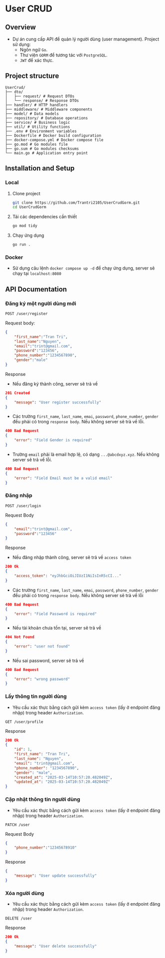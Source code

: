 # User CRUD

## Overview
- Dự án cung cấp API để quản lý người dùng (user management). Project sử dụng:
    - Ngôn ngữ `Go`.
    - Thư viện `GORM` để tương tác với `PostgreSQL`.
    - `JWT` để xác thực.

## Project structure

```
UserCrud/
├── dto/
│   ├── request/ # Request DTOs
│   └── response/ # Response DTOs
├── handler/ # HTTP handlers
├── middleware/ # Middleware components
├── model/ # Data models
├── repository/ # Database operations
├── service/ # Business logic
├── util/ # Utility functions
├── .env # Environment variables
├── Dockerfile # Docker build configuration
├── docker-compose.yml # Docker compose file
├── go.mod # Go modules file
├── go.sum # Go modules checksums
└── main.go # Application entry point
```

## Installation and Setup

### Local
1. Clone project
   ```bash
   git clone https://github.com/Trantri2105/UserCrudGorm.git
   cd UserCrudGorm
   ```
2. Tải các dependencies cần thiết
   ```bash
   go mod tidy
   ```
3. Chạy ứng dụng
   ```bash
   go run .
   ```

### Docker 

- Sử dụng câu lệnh `docker compose up -d` để chạy ứng dụng, server sẽ chạy tại `localhost:8080`

## API Documentation

### Đăng ký một người dùng mới

```
POST /user/register
```

Request body:
```json
{
    "first_name":"Tran Tri",
    "last_name":"Nguyen",
    "email":"trint@gmail.com",
    "password":"123456",
    "phone_number":"1234567890",
    "gender":"male"
}
```

Response
- Nếu đăng ký thành công, server sẽ trả về
```json
201 Created
{
    "message": "User register successfully"
}
```

- Các trường `first_name`, `last_name`, `emai`, `password`, `phone_number`, `gender` đều phải có trong `response body`. Nếu không server sẽ trả về lỗi.
```json
400 Bad Request
{
    "error": "Field Gender is required"
}
```

- Trường `email` phải là email hợp lệ, có dạng `...@abcdxyz.xyz`. Nếu không server sẽ trả về lỗi.
```json
400 Bad Request
{
    "error": "Field Email must be a valid email"
}
```

### Đăng nhập
```
POST /user/login
```
Request Body
```json
{
    "email":"trint@gmail.com",
    "password":"123456"
}
```
Response
- Nếu đăng nhập thành công, server sẽ trả về `access token`
```json
200 Ok
{
    "access_token": "eyJhbGciOiJIUzI1NiIsInR5cCI..."
}
```
- Các trường `first_name`, `last_name`, `emai`, `password`, `phone_number`, `gender` đều phải có trong `response body`. Nếu không server sẽ trả về lỗi
```json
400 Bad Request
{
    "error": "Field Password is required"
}
```
- Nếu tài khoản chưa tồn tại, server sẽ trả về
```json
404 Not Found
{
    "error": "user not found"
}
```
- Nếu sai password, server sẽ trả về
```json
400 Bad Request
{
    "error": "wrong password"
}
```
### Lấy thông tin người dùng
- Yêu cầu xác thực bằng cách gửi kèm `access token` (lấy ở endpoint đăng nhập) trong header `Authorization`.

```
GET /user/profile
```

Response
```json
200 Ok
{
    "id": 1,
    "first_name": "Tran Tri",
    "last_name": "Nguyen",
    "email": "trint@gmail.com",
    "phone_number": "1234567890",
    "gender": "male",
    "created_at": "2025-03-14T10:57:20.482049Z",
    "updated_at": "2025-03-14T10:57:20.482049Z"
}
```
### Cập nhật thông tin người dùng
- Yêu cầu xác thực bằng cách gửi kèm `access token` (lấy ở endpoint đăng nhập) trong header `Authorization`.

```
PATCH /user
```

Request Body
```json
{
    "phone_number":"12345678910"
}
```

Response
```json
{
    "message": "User update successfully"
}
```

### Xóa người dùng

- Yêu cầu xác thực bằng cách gửi kèm `access token` (lấy ở endpoint đăng nhập) trong header `Authorization`.

```
DELETE /user
```

Response
```json
200 Ok
{
    "message": "User delete successfully"
}
```





